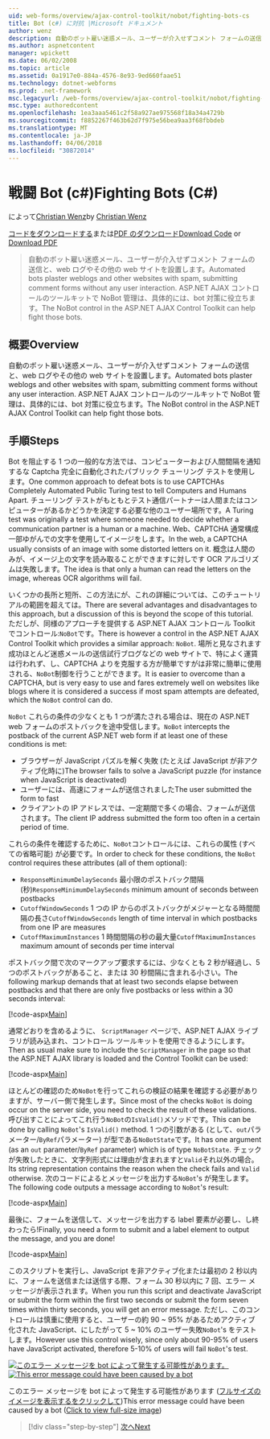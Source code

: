 ```yaml
---
uid: web-forms/overview/ajax-control-toolkit/nobot/fighting-bots-cs
title: Bot (c#) に対抗 |Microsoft ドキュメント
author: wenz
description: 自動のボット雇い迷惑メール、ユーザーが介入せずコメント フォームの送信と、web ログやその他の web サイトを設置します。 ASP.NET AJAX Con で NoBot 制御しています.
ms.author: aspnetcontent
manager: wpickett
ms.date: 06/02/2008
ms.topic: article
ms.assetid: 0a1917e0-884a-4576-8e93-9ed660faae51
ms.technology: dotnet-webforms
ms.prod: .net-framework
msc.legacyurl: /web-forms/overview/ajax-control-toolkit/nobot/fighting-bots-cs
msc.type: authoredcontent
ms.openlocfilehash: 1ea3aaa5461c2f58a927ae975568f18a34a4729b
ms.sourcegitcommit: f8852267f463b62d7f975e56bea9aa3f68fbbdeb
ms.translationtype: MT
ms.contentlocale: ja-JP
ms.lasthandoff: 04/06/2018
ms.locfileid: "30872014"
---
```

<a name="fighting-bots-c"></a><span data-ttu-id="6baee-104">戦闘 Bot (c#)</span><span class="sxs-lookup"><span data-stu-id="6baee-104">Fighting Bots (C#)</span></span>
====================
<span data-ttu-id="6baee-105">によって[Christian Wenz](https://github.com/wenz)</span><span class="sxs-lookup"><span data-stu-id="6baee-105">by [Christian Wenz](https://github.com/wenz)</span></span>

<span data-ttu-id="6baee-106">[コードをダウンロードする](http://download.microsoft.com/download/9/3/f/93f8daea-bebd-4821-833b-95205389c7d0/NoBot0.cs.zip)または[PDF のダウンロード](http://download.microsoft.com/download/b/6/a/b6ae89ee-df69-4c87-9bfb-ad1eb2b23373/nobot0CS.pdf)</span><span class="sxs-lookup"><span data-stu-id="6baee-106">[Download Code](http://download.microsoft.com/download/9/3/f/93f8daea-bebd-4821-833b-95205389c7d0/NoBot0.cs.zip) or [Download PDF](http://download.microsoft.com/download/b/6/a/b6ae89ee-df69-4c87-9bfb-ad1eb2b23373/nobot0CS.pdf)</span></span>

> <span data-ttu-id="6baee-107">自動のボット雇い迷惑メール、ユーザーが介入せずコメント フォームの送信と、web ログやその他の web サイトを設置します。</span><span class="sxs-lookup"><span data-stu-id="6baee-107">Automated bots plaster weblogs and other websites with spam, submitting comment forms without any user interaction.</span></span> <span data-ttu-id="6baee-108">ASP.NET AJAX コントロールのツールキットで NoBot 管理は、具体的には、bot 対策に役立ちます。</span><span class="sxs-lookup"><span data-stu-id="6baee-108">The NoBot control in the ASP.NET AJAX Control Toolkit can help fight those bots.</span></span>


## <a name="overview"></a><span data-ttu-id="6baee-109">概要</span><span class="sxs-lookup"><span data-stu-id="6baee-109">Overview</span></span>

<span data-ttu-id="6baee-110">自動のボット雇い迷惑メール、ユーザーが介入せずコメント フォームの送信と、web ログやその他の web サイトを設置します。</span><span class="sxs-lookup"><span data-stu-id="6baee-110">Automated bots plaster weblogs and other websites with spam, submitting comment forms without any user interaction.</span></span> <span data-ttu-id="6baee-111">ASP.NET AJAX コントロールのツールキットで NoBot 管理は、具体的には、bot 対策に役立ちます。</span><span class="sxs-lookup"><span data-stu-id="6baee-111">The NoBot control in the ASP.NET AJAX Control Toolkit can help fight those bots.</span></span>

## <a name="steps"></a><span data-ttu-id="6baee-112">手順</span><span class="sxs-lookup"><span data-stu-id="6baee-112">Steps</span></span>

<span data-ttu-id="6baee-113">Bot を阻止する 1 つの一般的な方法では、コンピューターおよび人間間隔を通知するな Captcha 完全に自動化されたパブリック チューリング テストを使用します。</span><span class="sxs-lookup"><span data-stu-id="6baee-113">One common approach to defeat bots is to use CAPTCHAs Completely Automated Public Turing test to tell Computers and Humans Apart.</span></span> <span data-ttu-id="6baee-114">チューリング テストがもともとテスト通信パートナーは人間またはコンピューターがあるかどうかを決定する必要な他のユーザー場所です。</span><span class="sxs-lookup"><span data-stu-id="6baee-114">A Turing test was originally a test where someone needed to decide whether a communication partner is a human or a machine.</span></span> <span data-ttu-id="6baee-115">Web、CAPTCHA 通常構成一部ゆがんでの文字を使用してイメージをします。</span><span class="sxs-lookup"><span data-stu-id="6baee-115">In the web, a CAPTCHA usually consists of an image with some distorted letters on it.</span></span> <span data-ttu-id="6baee-116">概念は人間のみが、イメージ上の文字を読み取ることができますに対しです OCR アルゴリズムは失敗します。</span><span class="sxs-lookup"><span data-stu-id="6baee-116">The idea is that only a human can read the letters on the image, whereas OCR algorithms will fail.</span></span>

<span data-ttu-id="6baee-117">いくつかの長所と短所、この方法にが、これの詳細については、このチュートリアルの範囲を超えては。</span><span class="sxs-lookup"><span data-stu-id="6baee-117">There are several advantages and disadvantages to this approach, but a discussion of this is beyond the scope of this tutorial.</span></span> <span data-ttu-id="6baee-118">ただしが、同様のアプローチを提供する ASP.NET AJAX コントロール Toolkit でコントロール:`NoBot`です。</span><span class="sxs-lookup"><span data-stu-id="6baee-118">There is however a control in the ASP.NET AJAX Control Toolkit which provides a similar approach: `NoBot`.</span></span> <span data-ttu-id="6baee-119">場所と見なされます成功ほとんど迷惑メールの送信試行ブログなどの web サイトで、特によく運賃は行われず、し、CAPTCHA よりを克服する方が簡単ですがは非常に簡単に使用される、`NoBot`制御を行うことができます。</span><span class="sxs-lookup"><span data-stu-id="6baee-119">It is easier to overcome than a CAPTCHA, but is very easy to use and fares extremely well on websites like blogs where it is considered a success if most spam attempts are defeated, which the `NoBot` control can do.</span></span>

<span data-ttu-id="6baee-120">`NoBot` これらの条件の少なくとも 1 つが満たされる場合は、現在の ASP.NET web フォームのポストバックを途中受信します。</span><span class="sxs-lookup"><span data-stu-id="6baee-120">`NoBot` intercepts the postback of the current ASP.NET web form if at least one of these conditions is met:</span></span>

- <span data-ttu-id="6baee-121">ブラウザーが JavaScript パズルを解く失敗 (たとえば JavaScript が非アクティブ化時に)</span><span class="sxs-lookup"><span data-stu-id="6baee-121">The browser fails to solve a JavaScript puzzle (for instance when JavaScript is deactivated)</span></span>
- <span data-ttu-id="6baee-122">ユーザーには、高速にフォームが送信されました</span><span class="sxs-lookup"><span data-stu-id="6baee-122">The user submitted the form to fast</span></span>
- <span data-ttu-id="6baee-123">クライアントの IP アドレスでは、一定期間で多くの場合、フォームが送信されます。</span><span class="sxs-lookup"><span data-stu-id="6baee-123">The client IP address submitted the form too often in a certain period of time.</span></span>

<span data-ttu-id="6baee-124">これらの条件を確認するために、`NoBot`コントロールには、これらの属性 (すべての省略可能) が必要です。</span><span class="sxs-lookup"><span data-stu-id="6baee-124">In order to check for these conditions, the `NoBot` control requires these attributes (all of them optional):</span></span>

- <span data-ttu-id="6baee-125">`ResponseMinimumDelaySeconds` 最小限のポストバック間隔 (秒)</span><span class="sxs-lookup"><span data-stu-id="6baee-125">`ResponseMinimumDelaySeconds` minimum amount of seconds between postbacks</span></span>
- <span data-ttu-id="6baee-126">`CutoffWindowSeconds` 1 つの IP からのポストバックがメジャーとなる時間間隔の長さ</span><span class="sxs-lookup"><span data-stu-id="6baee-126">`CutoffWindowSeconds` length of time interval in which postbacks from one IP are measures</span></span>
- <span data-ttu-id="6baee-127">`CutoffMaximumInstances` 1 時間間隔の秒の最大量</span><span class="sxs-lookup"><span data-stu-id="6baee-127">`CutoffMaximumInstances` maximum amount of seconds per time interval</span></span>

<span data-ttu-id="6baee-128">ポストバック間で次のマークアップ要求するには、少なくとも 2 秒が経過し、5 つのポストバックがあること、または 30 秒間隔に含まれる小さい。</span><span class="sxs-lookup"><span data-stu-id="6baee-128">The following markup demands that at least two seconds elapse between postbacks and that there are only five postbacks or less within a 30 seconds interval:</span></span>

[!code-aspx[Main](fighting-bots-cs/samples/sample1.aspx)]

<span data-ttu-id="6baee-129">通常どおりを含めるように、 `ScriptManager`  ページで、ASP.NET AJAX ライブラリが読み込まれ、コントロール ツールキットを使用できるようにします。</span><span class="sxs-lookup"><span data-stu-id="6baee-129">Then as usual make sure to include the `ScriptManager` in the page so that the ASP.NET AJAX library is loaded and the Control Toolkit can be used:</span></span>

[!code-aspx[Main](fighting-bots-cs/samples/sample2.aspx)]

<span data-ttu-id="6baee-130">ほとんどの確認のため`NoBot`を行ってこれらの検証の結果を確認する必要がありますが、サーバー側で発生します。</span><span class="sxs-lookup"><span data-stu-id="6baee-130">Since most of the checks `NoBot` is doing occur on the server side, you need to check the result of these validations.</span></span> <span data-ttu-id="6baee-131">呼び出すことによってこれ行う`NoBot`の`IsValid()`メソッドです。</span><span class="sxs-lookup"><span data-stu-id="6baee-131">This can be done by calling `NoBot`'s `IsValid()` method.</span></span> <span data-ttu-id="6baee-132">1 つの引数がある (として、`out`パラメーター/`ByRef`パラメーター) が型である`NoBotState`です。</span><span class="sxs-lookup"><span data-stu-id="6baee-132">It has one argument (as an `out` parameter/`ByRef` parameter) which is of type `NoBotState`.</span></span> <span data-ttu-id="6baee-133">チェックが失敗したときに、文字列形式には理由が含まれますと`Valid`それ以外の場合。</span><span class="sxs-lookup"><span data-stu-id="6baee-133">Its string representation contains the reason when the check fails and `Valid` otherwise.</span></span> <span data-ttu-id="6baee-134">次のコードによるとメッセージを出力する`NoBot`'s が発生します。</span><span class="sxs-lookup"><span data-stu-id="6baee-134">The following code outputs a message according to `NoBot`'s result:</span></span>

[!code-aspx[Main](fighting-bots-cs/samples/sample3.aspx)]

<span data-ttu-id="6baee-135">最後に、フォームを送信して、メッセージを出力する label 要素が必要し、し終わったら!</span><span class="sxs-lookup"><span data-stu-id="6baee-135">Finally, you need a form to submit and a label element to output the message, and you are done!</span></span>

[!code-aspx[Main](fighting-bots-cs/samples/sample4.aspx)]

<span data-ttu-id="6baee-136">このスクリプトを実行し、JavaScript を非アクティブ化または最初の 2 秒以内に、フォームを送信または送信する際、フォーム 30 秒以内に 7 回、エラー メッセージが表示されます。</span><span class="sxs-lookup"><span data-stu-id="6baee-136">When you run this script and deactivate JavaScript or submit the form within the first two seconds or submit the form seven times within thirty seconds, you will get an error message.</span></span> <span data-ttu-id="6baee-137">ただし、このコントロールは慎重に使用すると、ユーザーの約 90 ~ 95% があるためアクティブ化された JavaScript、にしたがって 5 ~ 10% のユーザー失敗`NoBot`'s をテストします。</span><span class="sxs-lookup"><span data-stu-id="6baee-137">However use this control wisely, since only about 90-95% of users have JavaScript activated, therefore 5-10% of users will fail `NoBot`'s test.</span></span>


<span data-ttu-id="6baee-138">[![このエラー メッセージを bot によって発生する可能性があります。](fighting-bots-cs/_static/image2.png)](fighting-bots-cs/_static/image1.png)</span><span class="sxs-lookup"><span data-stu-id="6baee-138">[![This error message could have been caused by a bot](fighting-bots-cs/_static/image2.png)](fighting-bots-cs/_static/image1.png)</span></span>

<span data-ttu-id="6baee-139">このエラー メッセージを bot によって発生する可能性があります ([フルサイズのイメージを表示するをクリックして](fighting-bots-cs/_static/image3.png))</span><span class="sxs-lookup"><span data-stu-id="6baee-139">This error message could have been caused by a bot ([Click to view full-size image](fighting-bots-cs/_static/image3.png))</span></span>

> [!div class="step-by-step"]
> [<span data-ttu-id="6baee-140">次へ</span><span class="sxs-lookup"><span data-stu-id="6baee-140">Next</span></span>](fighting-bots-vb.md)
